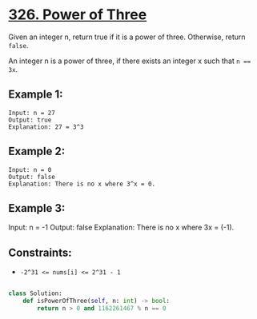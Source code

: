 # [326. Power of Three](https://leetcode.com/problems/power-of-three/description/)

Given an integer n, return true if it is a power of three. Otherwise, return `false`.

An integer n is a power of three, if there exists an integer x such that `n == 3x`.

## Example 1:

```
Input: n = 27
Output: true
Explanation: 27 = 3^3
```

## Example 2:

```
Input: n = 0
Output: false
Explanation: There is no x where 3^x = 0.
```

## Example 3:

Input: n = -1
Output: false
Explanation: There is no x where 3x = (-1).

## Constraints:

- `-2^31 <= nums[i] <= 2^31 - 1`

```python

class Solution:
    def isPowerOfThree(self, n: int) -> bool:
        return n > 0 and 1162261467 % n == 0

```
